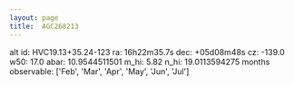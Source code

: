 ```yaml
---
layout: page
title:  AGC268213
--- 
```

alt id: HVC19.13+35.24-123
ra: 16h22m35.7s
dec: +05d08m48s
cz: -139.0
w50: 17.0
abar: 10.9544511501
m_hi: 5.82
n_hi: 19.0113594275
months observable: ['Feb', 'Mar', 'Apr', 'May', 'Jun', 'Jul']
